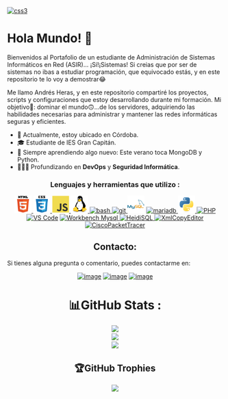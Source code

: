 
  <a href="https://www.w3schools.com/css/" target="_blank"> 
    <img src="https://i.postimg.cc/k4cTLNLj/servidores1200x300.jpg" alt="css3" width="1200"/> 
  </a> 

# Hola Mundo! 👋
Bienvenidos al Portafolio de un estudiante de Administración de Sistemas Informáticos en Red (ASIR)... ¡Sí!¡Sistemas! Si creias que por ser de sistemas no ibas a estudiar programación, que equivocado estás, y en este repositorio te lo voy a demostrar😂



Me llamo Andrés Heras, y en este repositorio compartiré los proyectos, scripts y configuraciones que estoy  desarrollando durante mi formación. Mi objetivo🚀: dominar el mundo🙃...de los servidores, adquiriendo las habilidades necesarias para administrar y mantener las redes informáticas seguras y eficientes.

- 📍  Actualmente, estoy ubicado en Córdoba.
- 🎓 Estudiante de IES Gran Capitán.
- 🌱 Siempre aprendiendo algo nuevo: Este verano toca MongoDB y Python.
- 👷🏼‍♂️ Profundizando en **DevOps** y **Seguridad Informática**.
<!-- - 💼 Buscando oportunidades de colaboración en proyectos interesantes. -->
  
<h3 align="center">
Lenguajes y herramientas que utilizo :</h3>

<p align="center"> 
  <a href="https://www.w3.org/html/" target="_blank"> 
    <img src="https://raw.githubusercontent.com/devicons/devicon/master/icons/html5/html5-original-wordmark.svg" alt="html5" width="40" height="40"/> 
  </a>
  <a href="https://www.w3schools.com/css/" target="_blank"> 
    <img src="https://raw.githubusercontent.com/devicons/devicon/master/icons/css3/css3-original-wordmark.svg" alt="css3" width="40" height="40"/> 
  </a> 


  <a href="https://developer.mozilla.org/en-US/docs/Web/JavaScript" target="_blank"> 
    <img src="https://raw.githubusercontent.com/devicons/devicon/master/icons/javascript/javascript-original.svg" alt="javascript" width="40" height="40"/> 
  </a>
  
  <a href="https://www.linux.org/" target="_blank"> 
    <img src="https://raw.githubusercontent.com/devicons/devicon/master/icons/linux/linux-original.svg" alt="linux" width="40" height="40"/> 
    <img src="https://www.vectorlogo.zone/logos/gnu_bash/gnu_bash-icon.svg" alt="bash" width="40" height="40"/> </a>
  </a> 
  <a href="https://git-scm.com/" target="_blank"> 
    <img src="https://www.vectorlogo.zone/logos/git-scm/git-scm-icon.svg" alt="git" width="40" height="40"/> 
  </a>
<a href="https://www.mysql.com/" target="_blank"> <img src="https://raw.githubusercontent.com/devicons/devicon/master/icons/mysql/mysql-original-wordmark.svg" alt="mysql" width="40" height="40"/></a>
<a href="https://mariadb.org/" target="_blank" rel="noreferrer"> <img src="https://www.vectorlogo.zone/logos/mariadb/mariadb-icon.svg" alt="mariadb" width="40" height="40"/> </a>
<a href="https://www.python.org" target="_blank"> 
    <img src="https://raw.githubusercontent.com/devicons/devicon/master/icons/python/python-original.svg" alt="python" width="40" height="40"/>    </a>
<a href="https://www.php.net/" target="_blank" rel="noreferrer"><img src="https://raw.githubusercontent.com/danielcranney/readme-generator/main/public/icons/skills/php-colored.svg" width="36" height="36" alt="PHP" />
</a>
<a href="https://code.visualstudio.com/" target="_blank" rel="noreferrer"><img src="https://raw.githubusercontent.com/danielcranney/readme-generator/main/public/icons/skills/visualstudiocode.svg" width="36" height="36" alt="VS Code" /></a>
<a href="https://www.mysql.com/products/workbench/" target="_blank" rel="noreferrer"><img src="https://i.postimg.cc/yN3TN8Fm/mysqlworbench.png" width="40" height="40" alt="Workbench Mysql" />
</a>
<a href="https://www.heidisql.com/" target="_blank" rel="noreferrer"><img src="https://i.postimg.cc/prsjZwfV/480px-Heidi-SQL-logo-image.png" width="40" height="40" alt="HeidiSQL" />
</a>
 <a href="https://xml-copy-editor.sourceforge.io/" target="_blank" rel="noreferrer"> <img src="https://i.postimg.cc/3NDcsQB1/xmlcopyeditor.jpg" alt="XmlCopyEditor" width="40" height="40"/> </a> 
  <a href="https://www.netacad.com/courses/packet-tracer" target="_blank" rel="noreferrer"> <img src="https://i.postimg.cc/sxwbP4Td/Packet-Tracer.png" alt="CiscoPacketTracer" width="40" height="40"/> </a> 
 


<h2 align="center">Contacto:</h2>

<p>Si tienes alguna pregunta o comentario, puedes contactarme en:
</p>

<div align="center">

[![image](https://img.shields.io/badge/LinkedIn-0077B5?style=for-the-badge&logo=linkedin&logoColor=white)](https://www.linkedin.com/in/asirheras/)
[![image](https://img.shields.io/badge/Instagram-E4405F?style=for-the-badge&logo=instagram&logoColor=white)](https://www.instagram.com/asirheras/)
[![image](https://img.shields.io/badge/Gmail-D14836?style=for-the-badge&logo=gmail&logoColor=white)](mailto:andresheras.asir@gmail.com)
</div>

<div align="center">

  # 📊GitHub Stats :
  
  ![](https://github-readme-stats.vercel.app/api?username=asirheras&theme=radical&hide_border=false&include_all_commits=false&count_private=false)<br/>
  ![](https://github-readme-streak-stats.herokuapp.com/?user=asirheras&theme=radical&hide_border=false)<br/>
  ![](https://github-readme-stats.vercel.app/api/top-langs/?username=asirheras&theme=radical&hide_border=false&include_all_commits=false&count_private=false&layout=compact)
  
  ## 🏆GitHub Trophies
  
  ![](https://github-profile-trophy.vercel.app/?username=asirheras)

</div>
